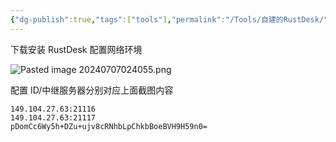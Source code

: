 ```yaml
---
{"dg-publish":true,"tags":["tools"],"permalink":"/Tools/自建的RustDesk/","dgPassFrontmatter":true}
---
```



下载安装 RustDesk 配置网络环境

![Pasted image 20240707024055.png](/img/user/Tools/assert/Pasted%20image%2020240707024055.png)


配置 ID/中继服务器分别对应上面截图内容

```
149.104.27.63:21116
149.104.27.63:21117
pDomCc6Wy5h+DZu+ujv8cRNhbLpChkbBoeBVH9H59n0=
```